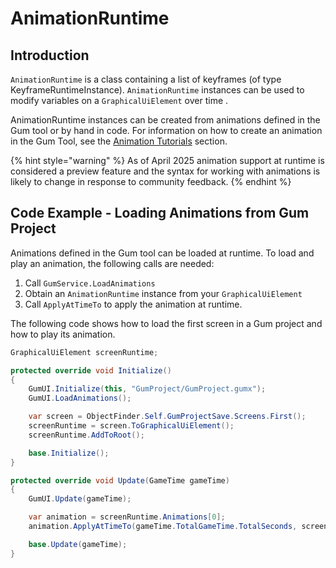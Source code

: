 # AnimationRuntime

## Introduction

`AnimationRuntime` is a class containing a list of keyframes (of type KeyframeRuntimeInstance). `AnimationRuntime` instances can be used to modify variables on a `GraphicalUiElement` over time .

AnimationRuntime instances can be created from animations defined in the Gum tool or by hand in code. For information on how to create an animation in the Gum Tool, see the [Animation Tutorials](../../gum-tool/tutorials-and-examples/animation-tutorials/) section.

{% hint style="warning" %}
As of April 2025 animation support at runtime is considered a preview feature and the syntax for working with animations is likely to change in response to community feedback.
{% endhint %}

## Code Example - Loading Animations from Gum Project

Animations defined in the Gum tool can be loaded at runtime. To load and play an animation, the following calls are needed:

1. Call `GumService.LoadAnimations`
2. Obtain an `AnimationRuntime` instance from your `GraphicalUiElement`
3. Call `ApplyAtTimeTo` to apply the animation at runtime.

The following code shows how to load the first screen in a Gum project and how to play its animation.

```csharp
GraphicalUiElement screenRuntime;

protected override void Initialize()
{
    GumUI.Initialize(this, "GumProject/GumProject.gumx");
    GumUI.LoadAnimations();

    var screen = ObjectFinder.Self.GumProjectSave.Screens.First();
    screenRuntime = screen.ToGraphicalUiElement();
    screenRuntime.AddToRoot();

    base.Initialize();
}

protected override void Update(GameTime gameTime)
{
    GumUI.Update(gameTime);

    var animation = screenRuntime.Animations[0];
    animation.ApplyAtTimeTo(gameTime.TotalGameTime.TotalSeconds, screenRuntime);

    base.Update(gameTime);
}

```
